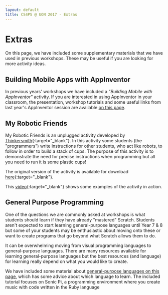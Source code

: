 ```yaml
---
layout: default
title: CS4PS @ UON 2017 - Extras
---
```


# Extras

On this page, we have included some supplementary materials that we have used in previous workshops.
These may be useful if you are looking for more activity ideas.

## Building Mobile Apps with AppInventor

In previous years' workshops we have included a *"Building Mobile with AppInventor"* activity.
If you are interested in using AppInventor in your classroom, the presentation, workshop tutorials and some useful links from last year's AppInventor session are available [on this page](appinventor).

## My Robotic Friends

My Robotic Friends is an unplugged activity developed by [Thinkersmith](http://thinkersmith.org/){:target="_blank"}.
In this activity some students (the "programmers") write instructions for other students, who act like robots, to follow in order to build a stack of cups. 
The purpose of this activity is to demonstrate the need for precise instructions when programming but all you need to run it is some plastic cups!

The original version of the activity is available for download [here](https://csedweek.org/unplugged/thinkersmith){:target="_blank"}.

This [video](https://www.youtube.com/watch?v=xaW3PAzHxCU){:target="_blank"} shows some examples of the activity in action.

## General Purpose Programming

One of the questions we are commonly asked at workshops is what students should learn if they have already "mastered" Scratch.
Students aren't expected to start learning general-purpose languages until Year 7 & 8 but some of your students may be enthusiastic about moving onto these or want to create programs that go beyond what Scratch allows them to do.

It can be overwhelming moving from visual programming languages to general-purpose languages. 
There are many resources available for learning general-purpose languages but the best resources (and language) for learning really depend on what you would like to create.

We have included some material about [general-purpose languages on this page](sonic_pi), which has some advice about which language to learn.
The included tutorial focuses on Sonic Pi, a programming environment where you create music with code written in the Ruby language

